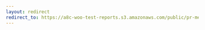 ```yaml
---
layout: redirect
redirect_to: https://a8c-woo-test-reports.s3.amazonaws.com/public/pr-merge/44293/api/index.html
---
```

